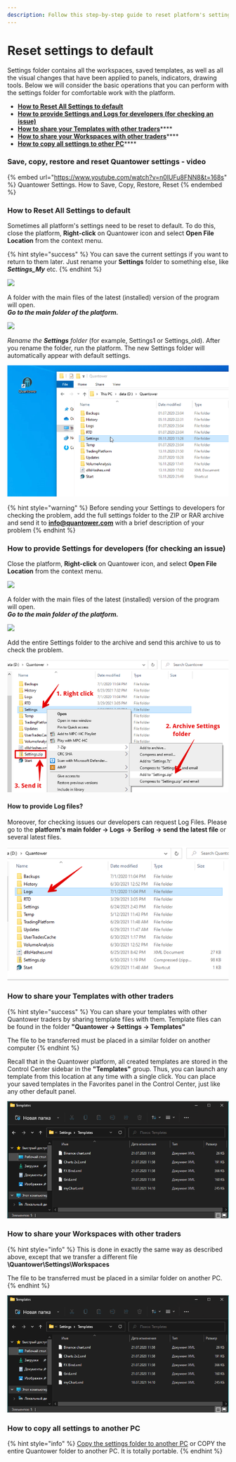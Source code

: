 ```yaml
---
description: Follow this step-by-step guide to reset platform's settings to default
---
```


# Reset settings to default

Settings folder contains all the workspaces, saved templates, as well as all the visual changes that have been applied to panels, indicators, drawing tools. Below we will consider the basic operations that you can perform with the settings folder for comfortable work with the platform.

* ****[**How to Reset All Settings to default**](reset-settings-to-default.md#how-to-reset-all-settings-to-default)****
* ****[**How to provide Settings and Logs for developers (for checking an issue)**](reset-settings-to-default.md#how-to-provide-settings-for-developers-for-checking-an-issue)****
* [**How to share your Templates with other traders**](reset-settings-to-default.md#how-to-share-your-templates-with-other-traders)****
* [**How to share your  Workspaces with other traders**](reset-settings-to-default.md#how-to-share-your-workspaces-with-other-traders)****
* [**How to copy all settings to other PC**](reset-settings-to-default.md#how-to-copy-all-settings-to-other-pc)****

### **Save, copy, restore and reset Quantower settings - video**

{% embed url="https://www.youtube.com/watch?v=n0lUFu8FNN8&t=168s" %}
Quantower Settings. How to Save, Copy, Restore, Reset
{% endembed %}

### How to Reset All Settings to default

Sometimes all platform's settings need to be reset to default. To do this, close the platform, **Right-click** on Quantower icon and select **Open File Location** from the context menu.

{% hint style="success" %}
You can save the current settings if you want to return to them later. Just rename your **Settings** folder to something else, like _**Settings\_My**_ etc.
{% endhint %}

![](../.gitbook/assets/screenshot\_39.png)

A folder with the main files of the latest (installed) version of the program will open. \
_**Go to the main folder of the platform.**_

![](../.gitbook/assets/screenshot\_40.png)

_Rename the **Settings** folder_ (for example, Settings1 or Settings\_old). After you rename the folder, run the platform. The new Settings folder will automatically appear with default settings.

![The new Settings folder will automatically appear with default settings](../.gitbook/assets/settings-folder.gif)

{% hint style="warning" %}
Before sending your Settings to developers for checking the problem, add the full settings folder to the ZIP or RAR archive and send it to **info@quantower.com** with a brief description of your problem
{% endhint %}

### How to provide Settings for developers (for checking an issue)

Close the platform, **Right-click** on Quantower icon, and select **Open File Location** from the context menu.

![](../.gitbook/assets/screenshot\_39.png)

A folder with the main files of the latest (installed) version of the program will open.\
_**Go to the main folder of the platform.**_

![](../.gitbook/assets/screenshot\_40.png)

Add the entire Settings folder to the archive and send this archive to us to check the problem.

![](<../.gitbook/assets/image (265).png>)

#### How to provide Log files?

Moreover, for checking issues our developers can request Log Files. Please go to the **platform's main folder -> Logs -> Serilog -> send the latest file** or several latest files.&#x20;

![](<../.gitbook/assets/image (267).png>)

### How to share your Templates with other traders

{% hint style="success" %}
You can share your templates with other Quantower traders by sharing template files with them. Template files can be found in the folder **"Quantower -> Settings -> Templates"**

The file to be transferred must be placed in a similar folder on another computer
{% endhint %}

Recall that in the Quantower platform, all created templates are stored in the Control Center sidebar in the **"Templates"** group. Thus, you can launch any template from this location at any time with a single click. You can place your saved templates in the Favorites panel in the Control Center, just like any other default panel.

![](<../.gitbook/assets/image (313).png>)

### How to share your Workspaces with other traders

{% hint style="info" %}
This is done in exactly the same way as described above, except that we transfer a different file **\Quantower\Settings\Workspaces**

The file to be transferred must be placed in a similar folder on another PC.
{% endhint %}

![](<../.gitbook/assets/image (311).png>)

### How to copy all settings to another PC

{% hint style="info" %}
[Copy the settings folder to another PC](reset-settings-to-default.md#how-to-provide-settings-for-developers-for-checking-an-issue) or COPY the entire Quantower folder to another PC. It is totally portable.
{% endhint %}





